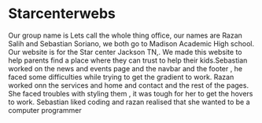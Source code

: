 # Starcenterwebs
 <p>Our group name is Lets call the whole thing office, our names are Razan Salih and Sebastian Soriano, we both go to Madison Academic High school. Our website is for the Star center Jackson TN,. We made this website to help parents find a place where they can trust to help their kids.Sebastian worked on the news and events page and the navbar and the footer , he faced some difficulties while trying to get the gradient to work. Razan worked onn the services and home and contact and the rest of the pages. She faced troubles with styling them , it was tough for her to get the hovers to work. Sebastian liked coding and razan realised that she wanted to be a computer programmer</p>
